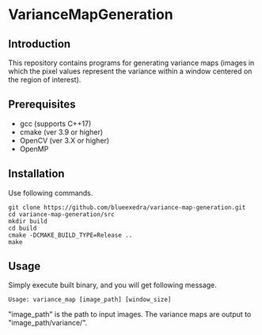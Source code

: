 # VarianceMapGeneration
## Introduction
This repository contains programs for generating variance maps (images in which the pixel values represent the variance within a window centered on the region of interest).

## Prerequisites
- gcc (supports C++17)
- cmake (ver 3.9 or higher)
- OpenCV (ver 3.X or higher)
- OpenMP

## Installation
Use following commands.
```
git clone https://github.com/blueexedra/variance-map-generation.git
cd variance-map-generation/src
mkdir build
cd build
cmake -DCMAKE_BUILD_TYPE=Release ..
make
```

## Usage
Simply execute built binary, and you will get following message.
```
Usage: variance_map [image_path] [window_size]
```
"image_path" is the path to input images. The variance maps are output to "image_path/variance/".